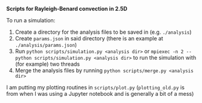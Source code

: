 **Scripts for Rayleigh-Benard convection in 2.5D**

To run a simulation:
1. Create a directory for the analysis files to be saved in (e.g. `./analysis`)
2. Create `params.json` in said directory (there is an example at `./analysis/params.json`)
3. Run `python scripts/simulation.py <analysis dir>` or `mpiexec -n 2 -- python scripts/simulation.py <analysis dir>` to run the simulation with (for example) two threads
4. Merge the analysis files by running `python scripts/merge.py <analysis dir>`

I am putting my plotting routines in `scripts/plot.py` (`plotting_old.py` is from when I was using a Jupyter notebook and is generally a bit of a mess)

